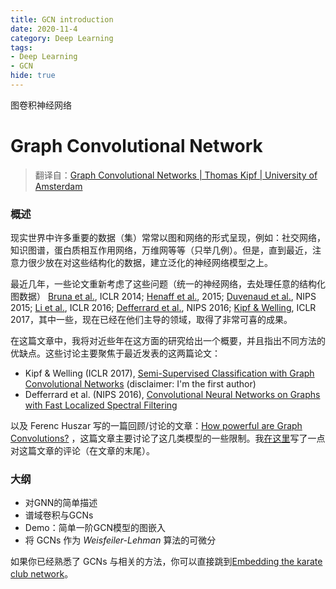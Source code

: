```yaml
---
title: GCN introduction
date: 2020-11-4
category: Deep Learning
tags:
- Deep Learning
- GCN
hide: true
---
```



图卷积神经网络

<!-- more -->

# Graph Convolutional Network

> 翻译自：[Graph Convolutional Networks | Thomas Kipf | University of Amsterdam](http://tkipf.github.io/graph-convolutional-networks/)

### 概述

现实世界中许多重要的数据（集）常常以图和网络的形式呈现，例如：社交网络，知识图谱，蛋白质相互作用网络，万维网等等（只举几例）。但是，直到最近，注意力很少放在对这些结构化的数据，建立泛化的神经网络模型之上。

最近几年，一些论文重新考虑了这些问题（统一的神经网络，去处理任意的结构化图数据） [Bruna et al.](http://arxiv.org/abs/1312.6203), ICLR 2014; [Henaff et al.](http://arxiv.org/abs/1506.05163), 2015; [Duvenaud et al.](http://papers.nips.cc/paper/5954-convolutional-networks-on-graphs-for-learning-molecular-fingerprints), NIPS 2015; [Li et al.](https://arxiv.org/abs/1511.05493), ICLR 2016; [Defferrard et al.](https://arxiv.org/abs/1606.09375), NIPS 2016; [Kipf & Welling](http://arxiv.org/abs/1609.02907), ICLR 2017，其中一些，现在已经在他们主导的领域，取得了非常可喜的成果。

在这篇文章中，我将对近些年在这方面的研究给出一个概要，并且指出不同方法的优缺点。这些讨论主要聚焦于最近发表的这两篇论文：

- Kipf & Welling (ICLR 2017), [Semi-Supervised Classification with Graph Convolutional Networks](http://arxiv.org/abs/1609.02907) (disclaimer: I'm the first author)
- Defferrard et al. (NIPS 2016), [Convolutional Neural Networks on Graphs with Fast Localized Spectral Filtering](https://arxiv.org/abs/1606.09375)

以及 Ferenc Huszar 写的一篇回顾/讨论的文章：[How powerful are Graph Convolutions?](http://www.inference.vc/how-powerful-are-graph-convolutions-review-of-kipf-welling-2016-2/) ，这篇文章主要讨论了这几类模型的一些限制。我[在这里](http://tkipf.github.io/graph-convolutional-networks/#the-issue-with-regular-graphs)写了一点对这篇文章的评论（在文章的末尾）。

### 大纲

- 对GNN的简单描述
- 谱域卷积与GCNs
- Demo：简单一阶GCN模型的图嵌入
- 将 GCNs 作为 *Weisfeiler-Lehman* 算法的可微分

如果你已经熟悉了 GCNs 与相关的方法，你可以直接跳到[Embedding the karate club network](http://tkipf.github.io/graph-convolutional-networks/#gcns-part-iii-embedding-the-karate-club-network)。

